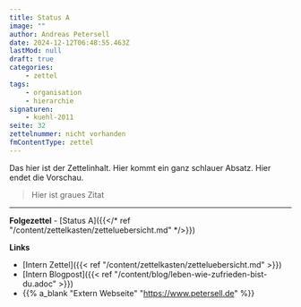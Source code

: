 ```yaml
---
title: Status A
image: ""
author: Andreas Petersell
date: 2024-12-12T06:48:55.463Z
lastMod: null
draft: true
categories:
    - zettel
tags:
    - organisation
    - hierarchie
signaturen:
    - kuehl-2011
seite: 32
zettelnummer: nicht vorhanden
fmContentType: zettel
---
```


Das hier ist der Zettelinhalt. Hier kommt ein ganz schlauer Absatz. Hier endet die Vorschau.
<!--more-->
> Hier ist graues Zitat
***

**Folgezettel** - [Status A]({{</* ref "/content/zettelkasten/zetteluebersicht.md" */>}})

**Links**

- [Intern Zettel]({{< ref "/content/zettelkasten/zetteluebersicht.md" >}})
- [Intern Blogpost]({{< ref "/content/blog/leben-wie-zufrieden-bist-du.adoc" >}})
- {{% a_blank "Extern Webseite" "https://www.petersell.de" %}}

